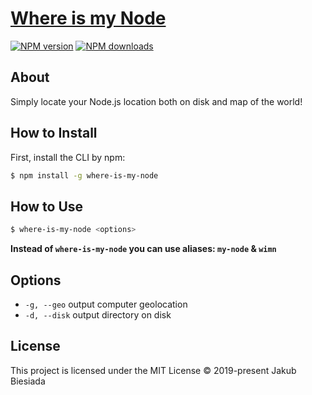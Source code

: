 # [Where is my Node](https://github.com/JB1905/where-is-my-node)

[![NPM version](http://img.shields.io/npm/v/where-is-my-node.svg?style=flat-square)](https://www.npmjs.com/package/where-is-my-node)
[![NPM downloads](http://img.shields.io/npm/dm/where-is-my-node.svg?style=flat-square)](https://www.npmjs.com/package/where-is-my-node)

## About
Simply locate your Node.js location both on disk and map of the world!

## How to Install
First, install the CLI by npm:
```bash
$ npm install -g where-is-my-node
```

## How to Use
```bash
$ where-is-my-node <options>
```

**Instead of `where-is-my-node` you can use aliases: `my-node` & `wimn`**

## Options
- `-g, --geo` output computer geolocation
- `-d, --disk` output directory on disk

## License
This project is licensed under the MIT License © 2019-present Jakub Biesiada
